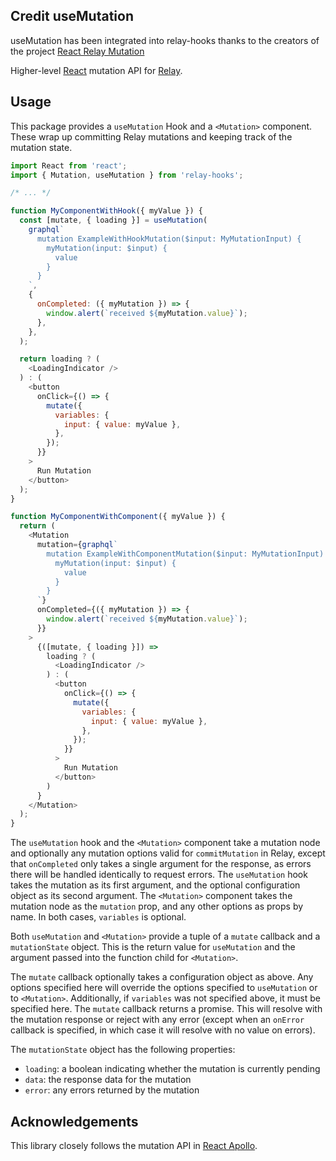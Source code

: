 ## Credit useMutation 

useMutation has been integrated into relay-hooks thanks to the creators of the project [React Relay Mutation](https://github.com/relay-tools/react-relay-mutation)

Higher-level [React](https://facebook.github.io/react/) mutation API for [Relay](http://facebook.github.io/relay/).

## Usage

This package provides a `useMutation` Hook and a `<Mutation>` component. These wrap up committing Relay mutations and keeping track of the mutation state.

```js
import React from 'react';
import { Mutation, useMutation } from 'relay-hooks';

/* ... */

function MyComponentWithHook({ myValue }) {
  const [mutate, { loading }] = useMutation(
    graphql`
      mutation ExampleWithHookMutation($input: MyMutationInput) {
        myMutation(input: $input) {
          value
        }
      }
    `,
    {
      onCompleted: ({ myMutation }) => {
        window.alert(`received ${myMutation.value}`);
      },
    },
  );

  return loading ? (
    <LoadingIndicator />
  ) : (
    <button
      onClick={() => {
        mutate({
          variables: {
            input: { value: myValue },
          },
        });
      }}
    >
      Run Mutation
    </button>
  );
}

function MyComponentWithComponent({ myValue }) {
  return (
    <Mutation
      mutation={graphql`
        mutation ExampleWithComponentMutation($input: MyMutationInput) {
          myMutation(input: $input) {
            value
          }
        }
      `}
      onCompleted={({ myMutation }) => {
        window.alert(`received ${myMutation.value}`);
      }}
    >
      {([mutate, { loading }]) =>
        loading ? (
          <LoadingIndicator />
        ) : (
          <button
            onClick={() => {
              mutate({
                variables: {
                  input: { value: myValue },
                },
              });
            }}
          >
            Run Mutation
          </button>
        )
      }
    </Mutation>
  );
}
```

The `useMutation` hook and the `<Mutation>` component take a mutation node and optionally any mutation options valid for `commitMutation` in Relay, except that `onCompleted` only takes a single argument for the response, as errors there will be handled identically to request errors. The `useMutation` hook takes the mutation as its first argument, and the optional configuration object as its second argument. The `<Mutation>` component takes the mutation node as the `mutation` prop, and any other options as props by name. In both cases, `variables` is optional.

Both `useMutation` and `<Mutation>` provide a tuple of a `mutate` callback and a `mutationState` object. This is the return value for `useMutation` and the argument passed into the function child for `<Mutation>`.

The `mutate` callback optionally takes a configuration object as above. Any options specified here will override the options specified to `useMutation` or to `<Mutation>`. Additionally, if `variables` was not specified above, it must be specified here. The `mutate` callback returns a promise. This will resolve with the mutation response or reject with any error (except when an `onError` callback is specified, in which case it will resolve with no value on errors).

The `mutationState` object has the following properties:

- `loading`: a boolean indicating whether the mutation is currently pending
- `data`: the response data for the mutation
- `error`: any errors returned by the mutation

## Acknowledgements

This library closely follows the mutation API in [React Apollo](https://www.apollographql.com/docs/react/).

